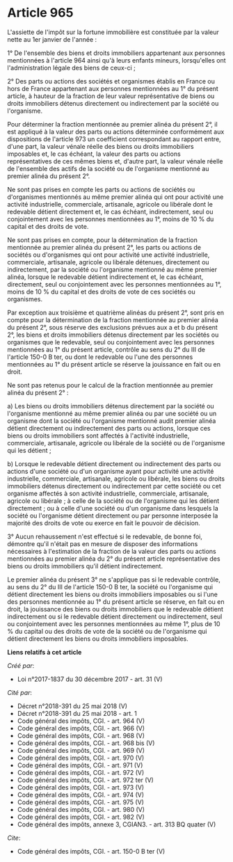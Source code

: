 # Article 965

L'assiette de l'impôt sur la fortune immobilière est constituée par la valeur nette au 1er janvier de l'année : 

1° De l'ensemble des biens et droits immobiliers appartenant aux personnes mentionnées à l'article 964 ainsi qu'à leurs
enfants mineurs, lorsqu'elles ont l'administration légale des biens de ceux-ci ; 

2° Des parts ou actions des sociétés et organismes établis en France ou hors de France appartenant aux personnes mentionnées
au 1° du présent article, à hauteur de la fraction de leur valeur représentative de biens ou droits immobiliers détenus
directement ou indirectement par la société ou l'organisme. 

Pour déterminer la fraction mentionnée au premier alinéa du présent 2°, il est appliqué à la valeur des parts ou actions
déterminée conformément aux dispositions de l'article 973 un coefficient correspondant au rapport entre, d'une part, la
valeur vénale réelle des biens ou droits immobiliers imposables et, le cas échéant, la valeur des parts ou actions
représentatives de ces mêmes biens et, d'autre part, la valeur vénale réelle de l'ensemble des actifs de la société ou de
l'organisme mentionné au premier alinéa du présent 2°. 

Ne sont pas prises en compte les parts ou actions de sociétés ou d'organismes mentionnés au même premier alinéa qui ont pour
activité une activité industrielle, commerciale, artisanale, agricole ou libérale dont le redevable détient directement et,
le cas échéant, indirectement, seul ou conjointement avec les personnes mentionnées au 1°, moins de 10 % du capital et des
droits de vote. 

Ne sont pas prises en compte, pour la détermination de la fraction mentionnée au premier alinéa du présent 2°, les parts ou
actions de sociétés ou d'organismes qui ont pour activité une activité industrielle, commerciale, artisanale, agricole ou
libérale détenues, directement ou indirectement, par la société ou l'organisme mentionné au même premier alinéa, lorsque le
redevable détient indirectement et, le cas échéant, directement, seul ou conjointement avec les personnes mentionnées au 1°,
moins de 10 % du capital et des droits de vote de ces sociétés ou organismes. 

Par exception aux troisième et quatrième alinéas du présent 2°, sont pris en compte pour la détermination de la fraction
mentionnée au premier alinéa du présent 2°, sous réserve des exclusions prévues aux a et b du présent 2°, les biens et droits
immobiliers détenus directement par les sociétés ou organismes que le redevable, seul ou conjointement avec les personnes
mentionnées au 1° du présent article, contrôle au sens du 2° du III de l'article 150-0 B ter, ou dont le redevable ou l'une
des personnes mentionnées au 1° du présent article se réserve la jouissance en fait ou en droit. 

Ne sont pas retenus pour le calcul de la fraction mentionnée au premier alinéa du présent 2° : 

a) Les biens ou droits immobiliers détenus directement par la société ou l'organisme mentionné au même premier alinéa ou par
une société ou un organisme dont la société ou l'organisme mentionné audit premier alinéa détient directement ou
indirectement des parts ou actions, lorsque ces biens ou droits immobiliers sont affectés à l'activité industrielle,
commerciale, artisanale, agricole ou libérale de la société ou de l'organisme qui les détient ; 

b) Lorsque le redevable détient directement ou indirectement des parts ou actions d'une société ou d'un organisme ayant pour
activité une activité industrielle, commerciale, artisanale, agricole ou libérale, les biens ou droits immobiliers détenus
directement ou indirectement par cette société ou cet organisme affectés à son activité industrielle, commerciale,
artisanale, agricole ou libérale ; à celle de la société ou de l'organisme qui les détient directement ; ou à celle d'une
société ou d'un organisme dans lesquels la société ou l'organisme détient directement ou par personne interposée la majorité
des droits de vote ou exerce en fait le pouvoir de décision. 

3° Aucun rehaussement n'est effectué si le redevable, de bonne foi, démontre qu'il n'était pas en mesure de disposer des
informations nécessaires à l'estimation de la fraction de la valeur des parts ou actions mentionnées au premier alinéa du 2°
du présent article représentative des biens ou droits immobiliers qu'il détient indirectement. 

Le premier alinéa du présent 3° ne s'applique pas si le redevable contrôle, au sens du 2° du III de l'article 150-0 B ter, la
société ou l'organisme qui détient directement les biens ou droits immobiliers imposables ou si l'une des personnes
mentionnée au 1° du présent article se réserve, en fait ou en droit, la jouissance des biens ou droits immobiliers que le
redevable détient indirectement ou si le redevable détient directement ou indirectement, seul ou conjointement avec les
personnes mentionnées au même 1°, plus de 10 % du capital ou des droits de vote de la société ou de l'organisme qui détient
directement les biens ou droits immobiliers imposables.

**Liens relatifs à cet article**

_Créé par_:

  - Loi n°2017-1837 du 30 décembre 2017 - art. 31 (V)

_Cité par_:

  - Décret n°2018-391 du 25 mai 2018 (V)
  - Décret n°2018-391 du 25 mai 2018 - art. 1
  - Code général des impôts, CGI. - art. 964 (V)
  - Code général des impôts, CGI. - art. 966 (V)
  - Code général des impôts, CGI. - art. 968 (V)
  - Code général des impôts, CGI. - art. 968 bis (V)
  - Code général des impôts, CGI. - art. 969 (V)
  - Code général des impôts, CGI. - art. 970 (V)
  - Code général des impôts, CGI. - art. 971 (V)
  - Code général des impôts, CGI. - art. 972 (V)
  - Code général des impôts, CGI. - art. 972 ter (V)
  - Code général des impôts, CGI. - art. 973 (V)
  - Code général des impôts, CGI. - art. 974 (V)
  - Code général des impôts, CGI. - art. 975 (V)
  - Code général des impôts, CGI. - art. 980 (V)
  - Code général des impôts, CGI. - art. 982 (V)
  - Code général des impôts, annexe 3, CGIAN3. - art. 313 BQ quater (V)

_Cite_:

  - Code général des impôts, CGI. - art. 150-0 B ter (V)
